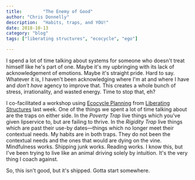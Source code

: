 ```yaml
---
title:        "The Enemy of Good"
author: "Chris Donnelly"
description:  "Habits, traps, and YOU!"
date: 2018-10-13
category: "blog"
tags: ["liberating structures", "ecocycle", "ego"]

---
```


I spend a lot of time talking about systems for someone who doesn't treat himself like he's part of one. Maybe it's my upbringing with its lack of acknowledgement of emotions. Maybe it's straight pride. Hard to say. Whatever it is, I haven't been acknowledging where I'm at and where I have and _don't have_ agency to improve that. This creates a whole bunch of stress, irrationality, and wasted energy. Time to stop that, eh?

I co-facilitated a workshop using [Ecocycle Planning](http://www.liberatingstructures.com/31-ecocycle-planning/) from [Liberating Structures](http://www.liberatingstructures.com/) last week.
One of the things we spent a lot of time talking about are the traps on either side. In the *Poverty Trap* live things which you've given lipservice to, but are failing to thrive. In the *Rigidity Trap* live things which are past their use-by dates—things which no longer meet their contextual needs.
My habits are in both traps. They do not been the contextual needs and the ones that would are dying on the vine. Mindfulness works. Shipping junk works. Reading works. I know this, but I've been trying to live like an animal driving solely by intuition. It's the very thing I coach against.

So, this isn't good, but it's shipped. Gotta start somewhere.
